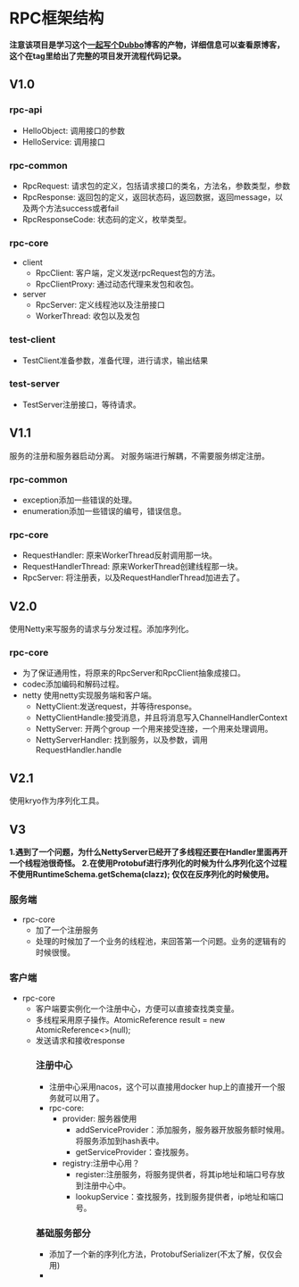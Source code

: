 # RPC框架结构
**注意该项目是学习这个[一起写个Dubbo](https://blog.csdn.net/qq_40856284/category_10138756.html?spm=1001.2014.3001.5482)博客的产物，详细信息可以查看原博客，这个在tag里给出了完整的项目发开流程代码记录。**
## V1.0
### rpc-api
- HelloObject: 调用接口的参数
- HelloService: 调用接口
### rpc-common
- RpcRequest: 请求包的定义，包括请求接口的类名，方法名，参数类型，参数
- RpcResponse: 返回包的定义，返回状态码，返回数据，返回message，以及两个方法success或者fail
- RpcResponseCode: 状态码的定义，枚举类型。
### rpc-core
- client
  - RpcClient: 客户端，定义发送rpcRequest包的方法。
  - RpcClientProxy: 通过动态代理来发包和收包。
- server
  - RpcServer: 定义线程池以及注册接口
  - WorkerThread: 收包以及发包
### test-client
- TestClient准备参数，准备代理，进行请求，输出结果
### test-server
- TestServer注册接口，等待请求。
## V1.1
服务的注册和服务器启动分离。 对服务端进行解耦，不需要服务绑定注册。
### rpc-common
- exception添加一些错误的处理。 
- enumeration添加一些错误的编号，错误信息。
### rpc-core
- RequestHandler: 原来WorkerThread反射调用那一块。
- RequestHandlerThread: 原来WorkerThread创建线程那一块。
- RpcServer: 将注册表，以及RequestHandlerThread加进去了。
## V2.0
使用Netty来写服务的请求与分发过程。添加序列化。
### rpc-core
- 为了保证通用性，将原来的RpcServer和RpcClient抽象成接口。
- codec添加编码和解码过程。
- netty 使用netty实现服务端和客户端。
  - NettyClient:发送request，并等待response。
  - NettyClientHandle:接受消息，并且将消息写入ChannelHandlerContext
  - NettyServer: 开两个group 一个用来接受连接，一个用来处理调用。
  - NettyServerHandler: 找到服务，以及参数，调用RequestHandler.handle
## V2.1
使用kryo作为序列化工具。
## V3
**1.遇到了一个问题，为什么NettyServer已经开了多线程还要在Handler里面再开一个线程池很奇怪。**
**2.在使用Protobuf进行序列化的时候为什么序列化这个过程不使用RuntimeSchema.getSchema(clazz);
仅仅在反序列化的时候使用。**
### 服务端
- rpc-core
  - 加了一个注册服务
  - 处理的时候加了一个业务的线程池，来回答第一个问题。业务的逻辑有的时候很慢。 
### 客户端
- rpc-core
  - 客户端要实例化一个注册中心，方便可以直接查找类变量。
  - 多线程采用原子操作。AtomicReference<Object> result = new AtomicReference<>(null);
  - 发送请求和接收response
### 注册中心
- 注册中心采用nacos，这个可以直接用docker hup上的直接开一个服务就可以用了。
- rpc-core:
  - provider: 服务器使用
    - addServiceProvider：添加服务，服务器开放服务额时候用。将服务添加到hash表中。
    - getServiceProvider：查找服务。
  - registry:注册中心用？
    - register:注册服务，将服务提供者，将其ip地址和端口号存放到注册中心中。
    - lookupService：查找服务，找到服务提供者，ip地址和端口号。
### 基础服务部分
- 添加了一个新的序列化方法，ProtobufSerializer(不太了解，仅仅会用)
- 